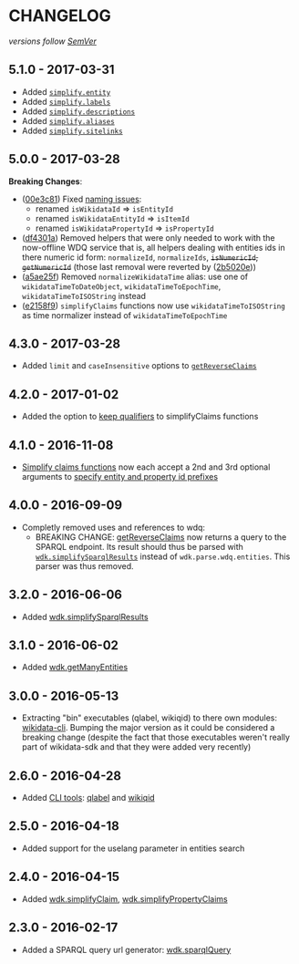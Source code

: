# CHANGELOG
*versions follow [SemVer](http://semver.org)*

## 5.1.0 - 2017-03-31
* Added [`simplify.entity`](https://github.com/maxlath/wikidata-sdk#simplify-entity)
* Added [`simplify.labels`](https://github.com/maxlath/wikidata-sdk#simplify-labels)
* Added [`simplify.descriptions`](https://github.com/maxlath/wikidata-sdk#simplify-descriptions)
* Added [`simplify.aliases`](https://github.com/maxlath/wikidata-sdk#simplify-aliases)
* Added [`simplify.sitelinks`](https://github.com/maxlath/wikidata-sdk#simplify-sitelinks)

## 5.0.0 - 2017-03-28
**Breaking Changes**:
* ([00e3c81](https://github.com/maxlath/wikidata-sdk/commit/00e3c81)) Fixed [naming issues](https://github.com/maxlath/wikidata-sdk/issues/15):
  * renamed `isWikidataId` => `isEntityId`
  * renamed `isWikidataEntityId` => `isItemId`
  * renamed `isWikidataPropertyId` => `isPropertyId`
* ([df4301a](https://github.com/maxlath/wikidata-sdk/commit/df4301a)) Removed helpers that were only needed to work with the now-offline WDQ service that is, all helpers dealing with entities ids in there numeric id form: `normalizeId`, `normalizeIds`, ~~`isNumericId`, `getNumericId`~~ (those last removal were reverted by ([2b5020e](https://github.com/maxlath/wikidata-sdk/commit/2b5020e)))
* ([a5ae25f](https://github.com/maxlath/wikidata-sdk/commit/a5ae25f)) Removed `normalizeWikidataTime` alias: use one of `wikidataTimeToDateObject`, `wikidataTimeToEpochTime`, `wikidataTimeToISOString` instead
* ([e2158f9](https://github.com/maxlath/wikidata-sdk/commit/e2158f9)) `simplifyClaims` functions now use `wikidataTimeToISOString` as time normalizer instead of `wikidataTimeToEpochTime`

## 4.3.0 - 2017-03-28
* Added `limit` and `caseInsensitive` options to [`getReverseClaims`](https://github.com/maxlath/wikidata-sdk#get-entities-reverse-claims)

## 4.2.0 - 2017-01-02
* Added the option to [keep qualifiers](https://github.com/maxlath/wikidata-sdk#keep-qualifiers) to simplifyClaims functions

## 4.1.0 - 2016-11-08
* [Simplify claims functions](https://github.com/maxlath/wikidata-sdk#simplify-claims-results) now each accept a 2nd and 3rd optional arguments to [specify entity and property id prefixes](https://github.com/maxlath/wikidata-sdk#add-prefixes-to-entities-and-properties-ids)

## 4.0.0 - 2016-09-09
* Completly removed uses and references to wdq:
  * BREAKING CHANGE: [getReverseClaims](https://github.com/maxlath/wikidata-sdk#get-entities-reverse-claims) now returns a query to the SPARQL endpoint. Its result should thus be parsed with [`wdk.simplifySparqlResults`](https://github.com/maxlath/wikidata-sdk#simplify-sparql-results) instead of `wdk.parse.wdq.entities`. This parser was thus removed.

## 3.2.0 - 2016-06-06
* Added [wdk.simplifySparqlResults](https://github.com/maxlath/wikidata-sdk#simplify-sparql-results)

## 3.1.0 - 2016-06-02
* Added [wdk.getManyEntities](https://github.com/maxlath/wikidata-sdk#get-many-entities-by-id)

## 3.0.0 - 2016-05-13
* Extracting "bin" executables (qlabel, wikiqid) to there own modules: [wikidata-cli](https://npmjs.com/package/wikidata-cli). Bumping the major version as it could be considered a breaking change (despite the fact that those executables weren't really part of wikidata-sdk and that they were added very recently)

## 2.6.0 - 2016-04-28
* Added [CLI tools](https://github.com/maxlath/wikidata-sdk#cli): [qlabel](https://github.com/maxlath/wikidata-sdk#qlabel) and [wikiqid](https://github.com/maxlath/wikidata-sdk#wikiqid)

## 2.5.0 - 2016-04-18
* Added support for the uselang parameter in entities search

## 2.4.0 - 2016-04-15
* Added [wdk.simplifyClaim](https://github.com/maxlath/wikidata-sdk#simplifyclaim), [wdk.simplifyPropertyClaims](https://github.com/maxlath/wikidata-sdk#simplifypropertyclaims)

## 2.3.0 - 2016-02-17
* Added a SPARQL query url generator: [wdk.sparqlQuery](https://github.com/maxlath/wikidata-sdk#sparql-queries)
